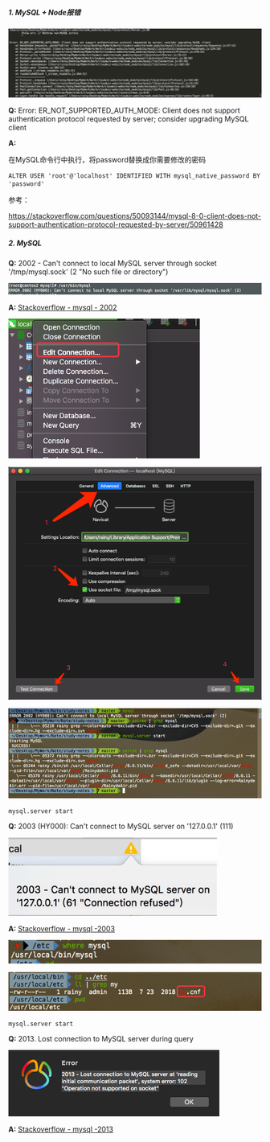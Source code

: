 

##### 1. MySQL + Node报错

![node-mysql-error](./sp/node-mysql-error.png)

**Q:** Error: ER_NOT_SUPPORTED_AUTH_MODE: Client does not support authentication protocol requested by server; consider upgrading MySQL client

**A:**

在MySQL命令行中执行，将password替换成你需要修改的密码

```mysql
ALTER USER 'root'@'localhost' IDENTIFIED WITH mysql_native_password BY 'password'
```

参考：

https://stackoverflow.com/questions/50093144/mysql-8-0-client-does-not-support-authentication-protocol-requested-by-server/50961428



##### 2. MySQL

**Q:** 2002 - Can't connect to local MySQL server through socket '/tmp/mysql.sock' (2 "No such file or directory")

![mysql-error-2002](./sp/mysql-error-2002.png)

**A:** [Stackoverflow - mysql - 2002](https://stackoverflow.com/questions/11657829/error-2002-hy000-cant-connect-to-local-mysql-server-through-socket-var-run)

![edit-connection](./sp/edit-connection.png)

![mysql-use-socket](./sp/mysql-use-socket.png)

![mysql-2002](./sp/mysql-2002.png)

```mysql
mysql.server start
```

**Q:** 2003 (HY000): Can't connect to MySQL server on '127.0.0.1' (111)

![mysql-error-2003](./sp/mysql-error-2003.png)

**A:** [Stackoverflow - mysql -2003](https://stackoverflow.com/questions/1673530/error-2003-hy000-cant-connect-to-mysql-server-on-127-0-0-1-111)

![where-mysql](./sp/where-mysql.png)

![my.cnf](./sp/my-cnf.png)

```mysql
mysql.server start
```



**Q:** 2013. Lost connection to MySQL server during query

![mysql-error-2013](./sp/mysql-error-2013.png)

**A:** [Stackoverflow - mysql -2013](https://stackoverflow.com/questions/10563619/error-code-2013-lost-connection-to-mysql-server-during-query)



